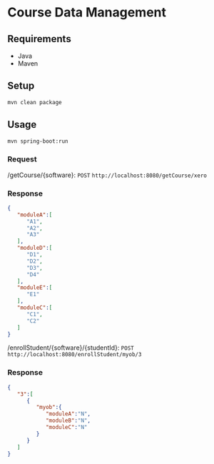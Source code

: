 # Course Data Management

## Requirements

- Java
- Maven

## Setup

```bash
mvn clean package
```

## Usage

```bash
mvn spring-boot:run
```

### Request

/getCourse/{software}:
`POST` `http://localhost:8080/getCourse/xero`

### Response

```json
{  
   "moduleA":[  
      "A1",
      "A2",
      "A3"
   ],
   "moduleD":[  
      "D1",
      "D2",
      "D3",
      "D4"
   ],
   "moduleE":[  
      "E1"
   ],
   "moduleC":[  
      "C1",
      "C2"
   ]
}
```
/enrollStudent/{software}/{studentId}:
`POST` `http://localhost:8080/enrollStudent/myob/3`

### Response

```json
{  
   "3":[  
      {  
         "myob":{  
            "moduleA":"N",
            "moduleB":"N",
            "moduleC":"N"
         }
      }
   ]
}
```

